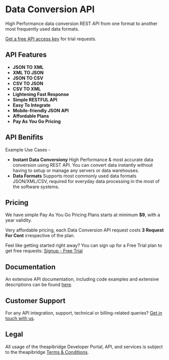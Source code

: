 # Data Conversion API
High Performance data conversion REST API from one format to another most frequently used data formats.


[Get a free API access key](https://www.theapibridge.com/signup) for trial requests.

## API Features
* **JSON TO XML**
* **XML TO JSON**
* **JSON TO CSV**
* **CSV TO JSON**
* **CSV TO XML**
* **Lightening Fast Response**
* **Simple RESTFUL API**
* **Easy To Integrate**
* **Mobile-friendly JSON API**
* **Affordable Plans**
* **Pay As You Go Pricing**

## API Benifits

Example Use Cases -
* **Instant Data Conversiony**
High Performance & most accurate data conversion using REST API. You can convert data instantly without having to setup or manage any servers or data warehouses.
* **Data Formats**
Supports most commonly used data formats JSON/XML/CSV, required for everyday data processing in the most of the software systems.


## Pricing
We have simple Pay As You Go Pricing Plans starts at minimum **$9**, with a year validity.

Very affordable pricing, each Data Conversion API request costs **3 Request For Cent** irrespective of the plan.

Feel like getting started right away? You can sign up for a Free Trial plan to get free requests: [Signup - Free Trial](https://www.theapibridge.com/signup)

## Documentation
An extensive API documentation, including code examples and extensive descriptions can be found [here](https://docs.theapibridge.com).

## Customer Support
For any API integration, support, technical or billing-related queries? [Get in touch with us](mailto:hello@theapibridge.com).

## Legal
All usage of the theapibridge Developer Portal, API, and services is subject to the theapibridge [Terms & Conditions](https://www.theapibridge.com/legal/terms-of-service).
